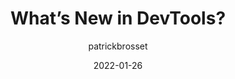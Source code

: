 ---
author: patrickbrosset
date: 2022-01-26
publisher: smashingmag
tags:
  - user-agents
  - tooling
target_url: https://www.smashingmagazine.com/2022/01/devtools-updates-2022/
title: What’s New in DevTools?
---